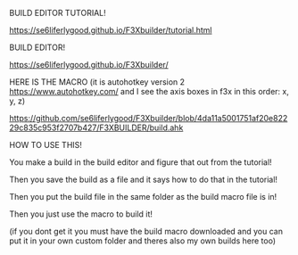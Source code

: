 BUILD EDITOR TUTORIAL!

https://se6liferlygood.github.io/F3Xbuilder/tutorial.html



BUILD EDITOR!

https://se6liferlygood.github.io/F3Xbuilder/



HERE IS THE MACRO (it is autohotkey version 2 https://www.autohotkey.com/ and I see the axis boxes in f3x in this order: x, y, z)

https://github.com/se6liferlygood/F3Xbuilder/blob/4da11a5001751af20e82229c835c953f2707b427/F3XBUILDER/build.ahk



HOW TO USE THIS!

You make a build in the build editor and figure that out from the tutorial! 

Then you save the build as a file and it says how to do that in the tutorial!

Then you put the build file in the same folder as the build macro file is in!

Then you just use the macro to build it!

(if you dont get it you must have the build macro downloaded and you can put it in your own custom folder and theres also my own builds here too)
